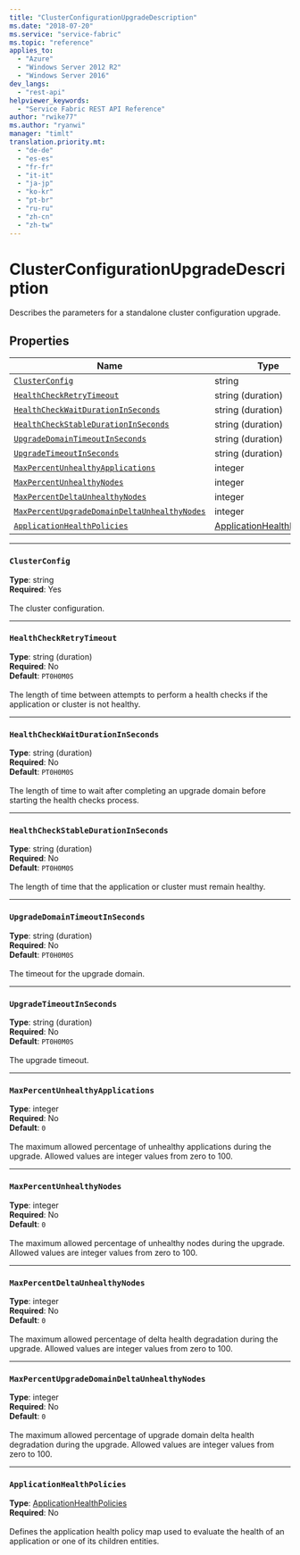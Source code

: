 ```yaml
---
title: "ClusterConfigurationUpgradeDescription"
ms.date: "2018-07-20"
ms.service: "service-fabric"
ms.topic: "reference"
applies_to: 
  - "Azure"
  - "Windows Server 2012 R2"
  - "Windows Server 2016"
dev_langs: 
  - "rest-api"
helpviewer_keywords: 
  - "Service Fabric REST API Reference"
author: "rwike77"
ms.author: "ryanwi"
manager: "timlt"
translation.priority.mt: 
  - "de-de"
  - "es-es"
  - "fr-fr"
  - "it-it"
  - "ja-jp"
  - "ko-kr"
  - "pt-br"
  - "ru-ru"
  - "zh-cn"
  - "zh-tw"
---
```

# ClusterConfigurationUpgradeDescription

Describes the parameters for a standalone cluster configuration upgrade.

## Properties
| Name | Type | Required |
| --- | --- | --- |
| [`ClusterConfig`](#clusterconfig) | string | Yes |
| [`HealthCheckRetryTimeout`](#healthcheckretrytimeout) | string (duration) | No |
| [`HealthCheckWaitDurationInSeconds`](#healthcheckwaitdurationinseconds) | string (duration) | No |
| [`HealthCheckStableDurationInSeconds`](#healthcheckstabledurationinseconds) | string (duration) | No |
| [`UpgradeDomainTimeoutInSeconds`](#upgradedomaintimeoutinseconds) | string (duration) | No |
| [`UpgradeTimeoutInSeconds`](#upgradetimeoutinseconds) | string (duration) | No |
| [`MaxPercentUnhealthyApplications`](#maxpercentunhealthyapplications) | integer | No |
| [`MaxPercentUnhealthyNodes`](#maxpercentunhealthynodes) | integer | No |
| [`MaxPercentDeltaUnhealthyNodes`](#maxpercentdeltaunhealthynodes) | integer | No |
| [`MaxPercentUpgradeDomainDeltaUnhealthyNodes`](#maxpercentupgradedomaindeltaunhealthynodes) | integer | No |
| [`ApplicationHealthPolicies`](#applicationhealthpolicies) | [ApplicationHealthPolicies](sfclient-v63-model-applicationhealthpolicies.md) | No |

____
### `ClusterConfig`
__Type__: string <br/>
__Required__: Yes<br/>
<br/>
The cluster configuration.

____
### `HealthCheckRetryTimeout`
__Type__: string (duration) <br/>
__Required__: No<br/>
__Default__: `PT0H0M0S` <br/>
<br/>
The length of time between attempts to perform a health checks if the application or cluster is not healthy.

____
### `HealthCheckWaitDurationInSeconds`
__Type__: string (duration) <br/>
__Required__: No<br/>
__Default__: `PT0H0M0S` <br/>
<br/>
The length of time to wait after completing an upgrade domain before starting the health checks process.

____
### `HealthCheckStableDurationInSeconds`
__Type__: string (duration) <br/>
__Required__: No<br/>
__Default__: `PT0H0M0S` <br/>
<br/>
The length of time that the application or cluster must remain healthy.

____
### `UpgradeDomainTimeoutInSeconds`
__Type__: string (duration) <br/>
__Required__: No<br/>
__Default__: `PT0H0M0S` <br/>
<br/>
The timeout for the upgrade domain.

____
### `UpgradeTimeoutInSeconds`
__Type__: string (duration) <br/>
__Required__: No<br/>
__Default__: `PT0H0M0S` <br/>
<br/>
The upgrade timeout.

____
### `MaxPercentUnhealthyApplications`
__Type__: integer <br/>
__Required__: No<br/>
__Default__: `0` <br/>
<br/>
The maximum allowed percentage of unhealthy applications during the upgrade. Allowed values are integer values from zero to 100.

____
### `MaxPercentUnhealthyNodes`
__Type__: integer <br/>
__Required__: No<br/>
__Default__: `0` <br/>
<br/>
The maximum allowed percentage of unhealthy nodes during the upgrade. Allowed values are integer values from zero to 100.

____
### `MaxPercentDeltaUnhealthyNodes`
__Type__: integer <br/>
__Required__: No<br/>
__Default__: `0` <br/>
<br/>
The maximum allowed percentage of delta health degradation during the upgrade. Allowed values are integer values from zero to 100.

____
### `MaxPercentUpgradeDomainDeltaUnhealthyNodes`
__Type__: integer <br/>
__Required__: No<br/>
__Default__: `0` <br/>
<br/>
The maximum allowed percentage of upgrade domain delta health degradation during the upgrade. Allowed values are integer values from zero to 100.

____
### `ApplicationHealthPolicies`
__Type__: [ApplicationHealthPolicies](sfclient-v63-model-applicationhealthpolicies.md) <br/>
__Required__: No<br/>
<br/>
Defines the application health policy map used to evaluate the health of an application or one of its children entities.

